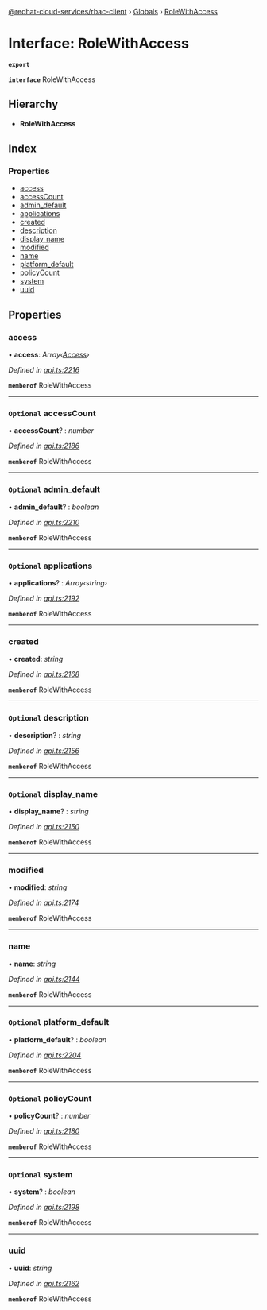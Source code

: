 [@redhat-cloud-services/rbac-client](../README.md) › [Globals](../globals.md) › [RoleWithAccess](rolewithaccess.md)

# Interface: RoleWithAccess

**`export`** 

**`interface`** RoleWithAccess

## Hierarchy

* **RoleWithAccess**

## Index

### Properties

* [access](rolewithaccess.md#access)
* [accessCount](rolewithaccess.md#optional-accesscount)
* [admin_default](rolewithaccess.md#optional-admin_default)
* [applications](rolewithaccess.md#optional-applications)
* [created](rolewithaccess.md#created)
* [description](rolewithaccess.md#optional-description)
* [display_name](rolewithaccess.md#optional-display_name)
* [modified](rolewithaccess.md#modified)
* [name](rolewithaccess.md#name)
* [platform_default](rolewithaccess.md#optional-platform_default)
* [policyCount](rolewithaccess.md#optional-policycount)
* [system](rolewithaccess.md#optional-system)
* [uuid](rolewithaccess.md#uuid)

## Properties

###  access

• **access**: *Array‹[Access](access.md)›*

*Defined in [api.ts:2216](https://github.com/RedHatInsights/javascript-clients/blob/master/packages/rbac/api.ts#L2216)*

**`memberof`** RoleWithAccess

___

### `Optional` accessCount

• **accessCount**? : *number*

*Defined in [api.ts:2186](https://github.com/RedHatInsights/javascript-clients/blob/master/packages/rbac/api.ts#L2186)*

**`memberof`** RoleWithAccess

___

### `Optional` admin_default

• **admin_default**? : *boolean*

*Defined in [api.ts:2210](https://github.com/RedHatInsights/javascript-clients/blob/master/packages/rbac/api.ts#L2210)*

**`memberof`** RoleWithAccess

___

### `Optional` applications

• **applications**? : *Array‹string›*

*Defined in [api.ts:2192](https://github.com/RedHatInsights/javascript-clients/blob/master/packages/rbac/api.ts#L2192)*

**`memberof`** RoleWithAccess

___

###  created

• **created**: *string*

*Defined in [api.ts:2168](https://github.com/RedHatInsights/javascript-clients/blob/master/packages/rbac/api.ts#L2168)*

**`memberof`** RoleWithAccess

___

### `Optional` description

• **description**? : *string*

*Defined in [api.ts:2156](https://github.com/RedHatInsights/javascript-clients/blob/master/packages/rbac/api.ts#L2156)*

**`memberof`** RoleWithAccess

___

### `Optional` display_name

• **display_name**? : *string*

*Defined in [api.ts:2150](https://github.com/RedHatInsights/javascript-clients/blob/master/packages/rbac/api.ts#L2150)*

**`memberof`** RoleWithAccess

___

###  modified

• **modified**: *string*

*Defined in [api.ts:2174](https://github.com/RedHatInsights/javascript-clients/blob/master/packages/rbac/api.ts#L2174)*

**`memberof`** RoleWithAccess

___

###  name

• **name**: *string*

*Defined in [api.ts:2144](https://github.com/RedHatInsights/javascript-clients/blob/master/packages/rbac/api.ts#L2144)*

**`memberof`** RoleWithAccess

___

### `Optional` platform_default

• **platform_default**? : *boolean*

*Defined in [api.ts:2204](https://github.com/RedHatInsights/javascript-clients/blob/master/packages/rbac/api.ts#L2204)*

**`memberof`** RoleWithAccess

___

### `Optional` policyCount

• **policyCount**? : *number*

*Defined in [api.ts:2180](https://github.com/RedHatInsights/javascript-clients/blob/master/packages/rbac/api.ts#L2180)*

**`memberof`** RoleWithAccess

___

### `Optional` system

• **system**? : *boolean*

*Defined in [api.ts:2198](https://github.com/RedHatInsights/javascript-clients/blob/master/packages/rbac/api.ts#L2198)*

**`memberof`** RoleWithAccess

___

###  uuid

• **uuid**: *string*

*Defined in [api.ts:2162](https://github.com/RedHatInsights/javascript-clients/blob/master/packages/rbac/api.ts#L2162)*

**`memberof`** RoleWithAccess
